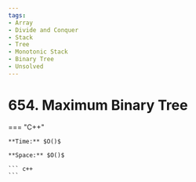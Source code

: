 ```yaml
---
tags:
- Array
- Divide and Conquer
- Stack
- Tree
- Monotonic Stack
- Binary Tree
- Unsolved
---
```



# 654. Maximum Binary Tree

=== "C++"

    **Time:** $O()$

    **Space:** $O()$

    ``` c++
    ```